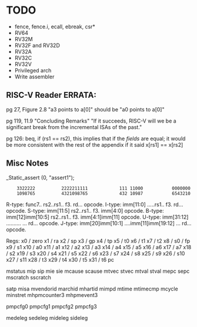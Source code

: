 # TODO

- fence, fence.i, ecall, ebreak, csr*
- RV64
- RV32M
- RV32F and RV32D
- RV32A
- RV32C
- RV32V
- Privileged arch
- Write assembler


## RISC-V Reader ERRATA:

pg 27, Figure 2.8
"a3 points to a[0]" should be "a0 points to a[0]"

pg 119, 11.9 "Concluding Remarks"
"If it succeeds, RISC-V will we be a significant break from the incremental ISAs of the past."

pg 126: beq, if (rs1 == rs2), this implies that if the *fields* are equal; it would be more consistent with the rest of the appendix if it said x[rs1] == x[rs2]

## Misc Notes

_Static_assert (0, "assert1");


        3322222          2222211111            111 11000           0000000
        1098765          4321098765            432 10987           6543210
R-type: func7..          rs2..rs1..            f3. rd...           opcode.
I-type: imm[11:0]        .....rs1..            f3. rd...           opcode.
S-type: imm[11:5]        rs2..rs1..            f3. imm[4:0]        opcode.
B-type: imm[12]imm[10:5] rs2..rs1..            f3. imm[4:1]imm[11] opcode.
U-type: imm[31:12]       ..........            ... rd...           opcode.
J-type: imm[20]imm[10:1] ....imm[11]imm[19:12] ... rd...           opcode.

Regs:
x0 / zero
x1 / ra
x2 / sp
x3 / gp
x4 / tp
x5 / t0
x6 / t1
x7 / t2
x8 / s0 / fp
x9 / s1
x10 / a0
x11 / a1
x12 / a2
x13 / a3
x14 / a4
x15 / a5
x16 / a6
x17 / a7
x18 / s2
x19 / s3
x20 / s4
x21 / s5
x22 / s6
x23 / s7
x24 / s8
x25 / s9
x26 / s10
x27 / s11
x28 / t3
x29 / t4
x30 / t5
x31 / t6
pc

mstatus
mip
sip
mie
sie
mcause
scause
mtvec
stvec
mtval
stval
mepc
sepc
mscratch
sscratch

satp
misa
mvendorid
marchid
mhartid
mimpd
mtime
mtimecmp
mcycle
minstret
mhpmcounter3
mhpmevent3

pmpcfg0
pmpcfg1
pmpcfg2
pmpcfg3

medeleg
sedeleg
mideleg
sideleg
